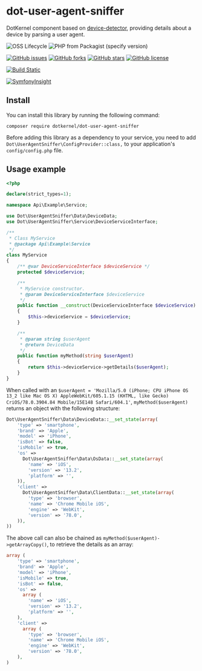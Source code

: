 # dot-user-agent-sniffer
DotKernel component based on [device-detector](https://github.com/matomo-org/device-detector), providing details about a device by parsing a user agent.

![OSS Lifecycle](https://img.shields.io/osslifecycle/dotkernel/dot-user-agent-sniffer)
![PHP from Packagist (specify version)](https://img.shields.io/packagist/php-v/dotkernel/dot-user-agent-sniffer/3.3.2)

[![GitHub issues](https://img.shields.io/github/issues/dotkernel/dot-user-agent-sniffer)](https://github.com/dotkernel/dot-user-agent-sniffer/issues)
[![GitHub forks](https://img.shields.io/github/forks/dotkernel/dot-user-agent-sniffer)](https://github.com/dotkernel/dot-user-agent-sniffer/network)
[![GitHub stars](https://img.shields.io/github/stars/dotkernel/dot-user-agent-sniffer)](https://github.com/dotkernel/dot-user-agent-sniffer/stargazers)
[![GitHub license](https://img.shields.io/github/license/dotkernel/dot-user-agent-sniffer)](https://github.com/dotkernel/dot-user-agent-sniffer/blob/3.0/LICENSE)

[![Build Static](https://github.com/dotkernel/dot-user-agent-sniffer/actions/workflows/static-analysis.yml/badge.svg?branch=3.0)](https://github.com/dotkernel/dot-user-agent-sniffer/actions/workflows/static-analysis.yml)

[![SymfonyInsight](https://insight.symfony.com/projects/2e87cb23-ba35-4bef-a576-f9cb3a989ee9/big.svg)](https://insight.symfony.com/projects/2e87cb23-ba35-4bef-a576-f9cb3a989ee9)

## Install

You can install this library by running the following command:

    composer require dotkernel/dot-user-agent-sniffer


Before adding this library as a dependency to your service, you need to add `Dot\UserAgentSniffer\ConfigProvider::class,` to your application's `config/config.php` file.


## Usage example

```php
<?php

declare(strict_types=1);

namespace Api\Example\Service;

use Dot\UserAgentSniffer\Data\DeviceData;
use Dot\UserAgentSniffer\Service\DeviceServiceInterface;

/**
 * Class MyService
 * @package Api\Example\Service
 */
class MyService
{
    /** @var DeviceServiceInterface $deviceService */
    protected $deviceService;

    /**
     * MyService constructor.
     * @param DeviceServiceInterface $deviceService
     */
    public function __construct(DeviceServiceInterface $deviceService)
    {
        $this->deviceService = $deviceService;
    }

    /**
     * @param string $userAgent
     * @return DeviceData
     */
    public function myMethod(string $userAgent)
    {
        return $this->deviceService->getDetails($userAgent);
    }
}
```


When called with an `$userAgent = 'Mozilla/5.0 (iPhone; CPU iPhone OS 13_2 like Mac OS X) AppleWebKit/605.1.15 (KHTML, like Gecko) CriOS/78.0.3904.84 Mobile/15E148 Safari/604.1'`, `myMethod($userAgent)` returns an object with the following structure:

```php
Dot\UserAgentSniffer\Data\DeviceData::__set_state(array(
    'type' => 'smartphone',
    'brand' => 'Apple',
    'model' => 'iPhone',
    'isBot' => false,
    'isMobile' => true,
    'os' =>
      Dot\UserAgentSniffer\Data\OsData::__set_state(array(
        'name' => 'iOS',
        'version' => '13.2',
        'platform' => '',
    )),
    'client' =>
      Dot\UserAgentSniffer\Data\ClientData::__set_state(array(
        'type' => 'browser',
        'name' => 'Chrome Mobile iOS',
        'engine' => 'WebKit',
        'version' => '78.0',
    )),
))
```

The above call can also be chained as `myMethod($userAgent)->getArrayCopy()`, to retrieve the details as an array:

```php
array (
    'type' => 'smartphone',
    'brand' => 'Apple',
    'model' => 'iPhone',
    'isMobile' => true,
    'isBot' => false,
    'os' =>
      array (
        'name' => 'iOS',
        'version' => '13.2',
        'platform' => '',
    ),
    'client' =>
      array (
        'type' => 'browser',
        'name' => 'Chrome Mobile iOS',
        'engine' => 'WebKit',
        'version' => '78.0',
    ),
)
```
